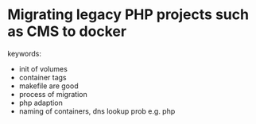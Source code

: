 # Migrating legacy PHP projects such as CMS to docker



keywords:
- init of volumes
- container tags
- makefile are good
- process of migration
- php adaption
- naming of containers, dns lookup prob e.g. php